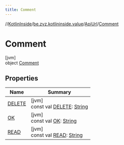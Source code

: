 ```yaml
---
title: Comment
---
```

//[KotlinInside](../../../../index.html)/[be.zvz.kotlininside.value](../../index.html)/[ApiUrl](../index.html)/[Comment](index.html)



# Comment



[jvm]\
object [Comment](index.html)



## Properties


| Name | Summary |
|---|---|
| [DELETE](-d-e-l-e-t-e.html) | [jvm]<br>const val [DELETE](-d-e-l-e-t-e.html): [String](https://kotlinlang.org/api/latest/jvm/stdlib/kotlin/-string/index.html) |
| [OK](-o-k.html) | [jvm]<br>const val [OK](-o-k.html): [String](https://kotlinlang.org/api/latest/jvm/stdlib/kotlin/-string/index.html) |
| [READ](-r-e-a-d.html) | [jvm]<br>const val [READ](-r-e-a-d.html): [String](https://kotlinlang.org/api/latest/jvm/stdlib/kotlin/-string/index.html) |

